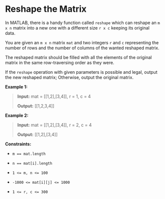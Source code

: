 # Reshape the Matrix

In MATLAB, there is a handy function called <code>reshape</code> which can reshape an <code>m x n</code> matrix into a new one with a different size <code>r x c</code> keeping its original data.

You are given an <code>m x n</code> matrix <code>mat</code> and two integers <code>r</code> and <code>c</code> representing the number of rows and the number of columns of the wanted reshaped matrix.

The reshaped matrix should be filled with all the elements of the original matrix in the same row-traversing order as they were.

If the <code>reshape</code> operation with given parameters is possible and legal, output the new reshaped matrix; Otherwise, output the original matrix.


**Example 1:**
>
> **Input:** mat = [[1,2],[3,4]], r = 1, c = 4
>
> **Output:** [[1,2,3,4]]

**Example 2:**
>
> **Input:** mat = [[1,2],[3,4]], r = 2, c = 4
>
> **Output:** [[1,2],[3,4]]


**Constraints:**

- <code>m == mat.length</code>

- <code>n == mat[i].length</code>

- <code>1 &lt;= m, n &lt;= 100</code>

- <code>-1000 &lt;= mat[i][j] &lt;= 1000</code>

- <code>1 &lt;= r, c &lt;= 300</code>
